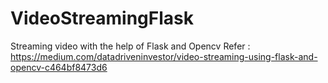 # VideoStreamingFlask
Streaming video with the help of Flask and Opencv
Refer : https://medium.com/datadriveninvestor/video-streaming-using-flask-and-opencv-c464bf8473d6 

